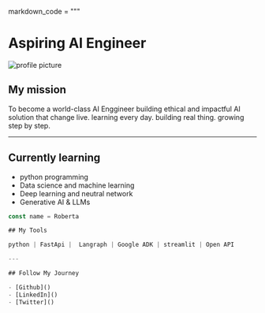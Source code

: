markdown_code = """

# Aspiring AI Engineer

<!-- to add an image -->
![profile picture]()

## My mission

To become a world-class AI Enggineer building ethical and impactful AI solution that change live.
learning every day. building real thing. growing step by step.

---

## Currently learning

- python programming
- Data science and machine learning
- Deep learning and neutral network
- Generative AI & LLMs

<!-- to add code -->

```js
const name = Roberta

## My Tools

python | FastApi |  Langraph | Google ADK | streamlit | Open API

---

## Follow My Journey

- [Github]()
- [LinkedIn]()
- [Twitter]()